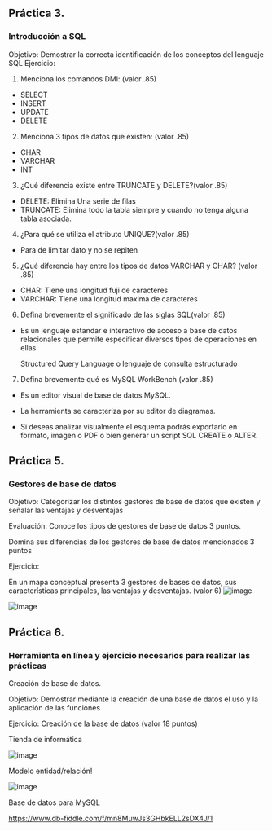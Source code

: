 ## Práctica 3.
### Introducción a SQL
Objetivo: Demostrar la correcta identificación de los conceptos del lenguaje SQL
Ejercicio:

1. Menciona los comandos DMl: (valor .85)


  *  SELECT
  *  INSERT
  *  UPDATE
  *  DELETE
        
2. Menciona 3 tipos de datos que existen: (valor .85)


  * CHAR
  * VARCHAR
  * INT

3. ¿Qué diferencia existe entre TRUNCATE y DELETE?(valor .85)


  * DELETE: Elimina Una serie de filas 
  * TRUNCATE: Elimina todo  la tabla siempre y cuando no tenga alguna tabla asociada.
       
4. ¿Para qué se utiliza el atributo UNIQUE?(valor .85)


 * Para de limitar dato  y no se repiten
      
      
5. ¿Qué diferencia hay entre los tipos de datos VARCHAR y CHAR? (valor .85)

 * CHAR: Tiene una longitud fuji de caracteres
 * VARCHAR: Tiene una longitud maxima de caracteres

6. Defina brevemente el significado de las siglas SQL(valor .85)

 * Es un lenguaje estandar e interactivo de acceso a base de datos relacionales que permite especificar diversos       tipos de operaciones en ellas.


    Structured Query Language o lenguaje de consulta estructurado

7. Defina brevemente qué es MySQL WorkBench (valor .85)


  *  Es un editor visual de base de datos MySQL.

  *  La  herramienta se caracteriza por su editor de diagramas.

  *  Si deseas analizar visualmente el esquema podrás exportarlo en formato, imagen o PDF o bien generar un script        SQL CREATE o ALTER.
   
## Práctica 5.
### Gestores de base de datos

Objetivo: Categorizar los distintos gestores de base de datos que existen y señalar las
ventajas y desventajas

Evaluación: Conoce los tipos de gestores de base de datos 3 puntos.

Domina sus diferencias de los gestores de base de datos mencionados 3 puntos

Ejercicio:

En un mapa conceptual presenta 3 gestores de bases de datos, sus características
principales, las ventajas y desventajas. (valor 6)
 ![image](https://user-images.githubusercontent.com/101213081/175699780-495094f6-ce01-4c01-9c6f-f6263b035f80.png)


![image](https://user-images.githubusercontent.com/91554777/170415427-e2b7321b-a97f-43b0-ac24-6e506c307e6b.png)

## Práctica 6.
### Herramienta en línea y ejercicio necesarios para realizar las prácticas

Creación de base de datos.

Objetivo: Demostrar mediante la creación de una base de datos el uso y la aplicación de
las funciones

Ejercicio: Creación de la base de datos (valor 18 puntos)

Tienda de informática

![image](https://user-images.githubusercontent.com/91554777/170415101-717bca19-3644-46a9-8a57-8d5940c5d283.png)




Modelo entidad/relación!

 ![image](https://user-images.githubusercontent.com/101213081/175656437-a6190400-a76d-4f90-b123-36e5fb7c7abc.png)


Base de datos para MySQL
  
  https://www.db-fiddle.com/f/mn8MuwJs3GHbkELL2sDX4J/1

